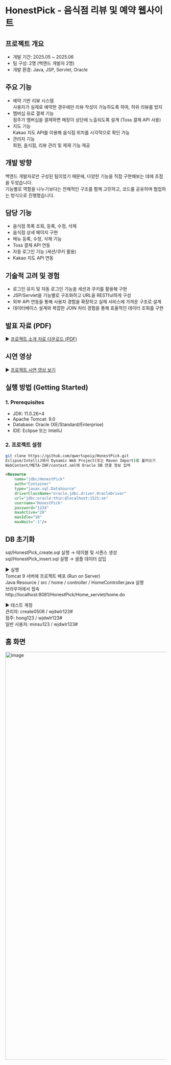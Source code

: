 # HonestPick - 음식점 리뷰 및 예약 웹사이트

## 프로젝트 개요
- 개발 기간: 2025.05 ~ 2025.06
- 팀 구성: 2명 (백엔드 개발자 2명)
- 개발 환경: Java, JSP, Servlet, Oracle

## 주요 기능
- 예약 기반 리뷰 시스템  
  사용자가 실제로 예약한 경우에만 리뷰 작성이 가능하도록 하여, 허위 리뷰를 방지
- 멤버십 유료 결제 기능  
  점주가 멤버십을 결제하면 매장이 상단에 노출되도록 설계 (Toss 결제 API 사용)
- 지도 기능  
  Kakao 지도 API를 이용해 음식점 위치를 시각적으로 확인 가능
- 관리자 기능  
  회원, 음식점, 리뷰 관리 및 제재 기능 제공

## 개발 방향
백엔드 개발자로만 구성된 팀이었기 때문에, 다양한 기능을 직접 구현해보는 데에 초점을 두었습니다.  
기능별로 역할을 나누기보다는 전체적인 구조를 함께 고민하고, 코드를 공유하며 협업하는 방식으로 진행했습니다.

## 담당 기능
- 음식점 목록 조회, 등록, 수정, 삭제
- 음식점 상세 페이지 구현
- 메뉴 등록, 수정, 삭제 기능
- Toss 결제 API 연동
- 자동 로그인 기능 (세션/쿠키 활용)
- Kakao 지도 API 연동

## 기술적 고려 및 경험
- 로그인 유지 및 자동 로그인 기능을 세션과 쿠키를 활용해 구현
- JSP/Servlet을 기능별로 구조화하고 URL을 RESTful하게 구성
- 외부 API 연동을 통해 사용자 경험을 확장하고 실제 서비스에 가까운 구조로 설계
- 데이터베이스 설계와 복잡한 JOIN 처리 경험을 통해 효율적인 데이터 조회를 구현

## 발표 자료 (PDF)
▶ [프로젝트 소개 자료 다운로드 (PDF)](https://drive.google.com/file/d/17fujddKVnLxMY6W3MY2no9gvSD2rdjTl/view?usp=sharing)

## 시연 영상
▶ [프로젝트 시연 영상 보기](https://drive.google.com/file/d/1bDkzHl1yo9qC2cL4pnf8bBQMRf2Ma54k/view?usp=sharing)

## 실행 방법 (Getting Started)

### 1. Prerequisites
- JDK: 11.0.26+4  
- Apache Tomcat: 9.0  
- Database: Oracle (XE/Standard/Enterprise)  
- IDE: Eclipse 또는 IntelliJ  

### 2. 프로젝트 설정
```bash
git clone https://github.com/qwertupoiy/HonestPick.git
Eclipse/IntelliJ에서 Dynamic Web Project(또는 Maven Import)로 불러오기  
WebContent/META-INF/context.xml에 Oracle DB 연결 정보 입력
```

```xml
<Resource
    name="jdbc/HonestPick"
    auth="Container"
    type="javax.sql.DataSource"
    driverClassName="oracle.jdbc.driver.OracleDriver"
    url="jdbc:oracle:thin:@localhost:1521:xe"
    username="HonestPick"
    password="1234"
    maxActive="20"
    maxIdle="10"
    maxWait="-1"/>
```

## DB 초기화
sql/HonestPick_create.sql 실행 → 테이블 및 시퀀스 생성  
sql/HonestPick_insert.sql 실행 → 샘플 데이터 삽입  

▶ 실행  
Tomcat 9 서버에 프로젝트 배포 (Run on Server)  
Java Resource / src / home / controller / HomeController.java 실행  
브라우저에서 접속  
http://localhost:8081/HonestPick/Home_servlet/home.do  

▶ 테스트 계정  
관리자: create0508 / wjdwlr123#  
점주: hong123 / wjdwlr123#  
일반 사용자: minsu123 / wjdwlr123#  

## 홈 화면
<img width="954" height="1278" alt="image" src="https://github.com/user-attachments/assets/c43b11a4-01fd-416e-899a-1796d6db96f6" />
